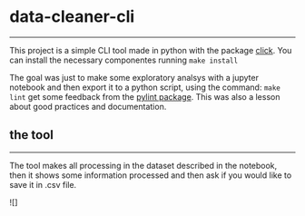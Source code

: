# data-cleaner-cli
---

This project is a simple CLI tool made in python with the package [click](https://click.palletsprojects.com/en/8.0.x/#). You can install the necessary componentes running `make install`

The goal was just to make some exploratory analsys with a jupyter notebook and then export it to a python script, using the command: `make lint` get some feedback from the [pylint package](https://pylint.org/). This was also a lesson about good practices and documentation.

## the tool
---

The tool makes all processing in the dataset described in the notebook, then it shows some information processed and then ask if you would like to save it in .csv file. 

![]
